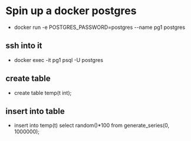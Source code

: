 # Spin up a docker postgres

- docker run -e POSTGRES_PASSWORD=postgres --name pg1 postgres

## ssh into it

- docker exec -it pg1 psql -U postgres

## create table

- create table temp(t int);

## insert into table

- insert into temp(t) select random()*100 from generate_series(0, 1000000);
